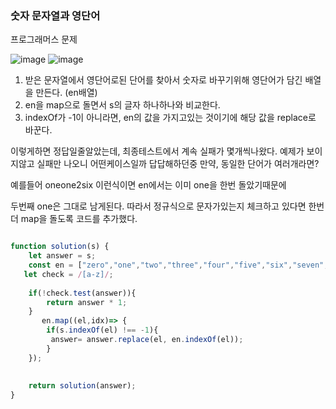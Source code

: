 ### 숫자 문자열과 영단어
프로그래머스 문제

![image](https://github.com/user-attachments/assets/ca99ca9c-56fa-4ce7-97bd-5ae223dcd2b4)
![image](https://github.com/user-attachments/assets/709c71d4-8e89-4d7a-836f-4576ea608f26)

1. 받은 문자열에서 영단어로된 단어를 찾아서 숫자로 바꾸기위해 영단어가 담긴 배열을 만든다. (en배열)
2. en을 map으로 돌면서 s의 글자 하나하나와 비교한다.
3. indexOf가 -1이 아니라면, en의 값을 가지고있는 것이기에 해당 값을 replace로 바꾼다. 

이렇게하면 정답일줄알았는데, 최종테스트에서 계속 실패가 몇개씩나왔다.
예제가 보이지않고 실패만 나오니 어떤케이스일까 답답해하던중
만약, 동일한 단어가 여러개라면? 

예를들어 oneone2six 이런식이면 en에서는 이미 one을 한번 돌았기때문에

두번째 one은 그대로 남게된다. 따라서 정규식으로 문자가있는지 체크하고 있다면 한번더 map을 돌도록 코드를 추가했다.

```js

function solution(s) {
    let answer = s;
    const en = ["zero","one","two","three","four","five","six","seven","eight","nine"];
   let check = /[a-z]/;
    
    if(!check.test(answer)){
        return answer * 1;
    }
       en.map((el,idx)=> {
        if(s.indexOf(el) !== -1){
         answer= answer.replace(el, en.indexOf(el));
        }
    });
    
 
    return solution(answer);
}
```
